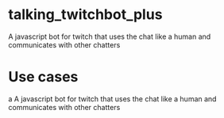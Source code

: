 # talking_twitchbot_plus
A javascript bot for twitch that uses the chat like a human and communicates with other chatters



# Use cases
a A javascript bot for twitch that uses the chat like a human and communicates with other chatters
